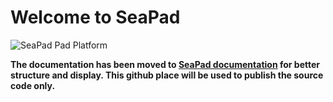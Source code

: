 # Welcome to SeaPad
![SeaPad Pad Platform](https://github.com/suipad-app/.github/raw/main/assets/suipad-01.png)

__The documentation has been moved to [SeaPad documentation](https://docs.seapad.fund/) for better structure and display. This github place will be used to publish the source code only.__
